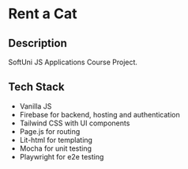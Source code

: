 # Rent a Cat

## Description
SoftUni JS Applications Course Project. 

## Tech Stack
 * Vanilla JS
 * Firebase for backend, hosting and authentication
 * Tailwind CSS with UI components
 * Page.js for routing
 * Lit-html for templating
 * Mocha for unit testing
 * Playwright for e2e testing

